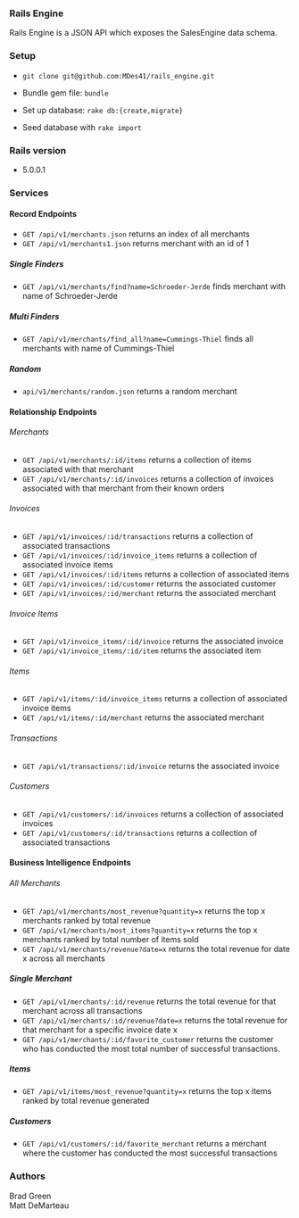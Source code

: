 ### Rails Engine

Rails Engine is a JSON API which exposes the SalesEngine data schema.

### Setup

 * ```git clone git@github.com:MDes41/rails_engine.git```

 * Bundle gem file: ```bundle```

 * Set up database: ```rake db:{create,migrate}```

 * Seed database with ```rake import```


### Rails version
  * 5.0.0.1

### Services

#### Record Endpoints

* ``` GET /api/v1/merchants.json ``` returns an index of all merchants
* ``` GET /api/v1/merchants1.json ``` returns merchant with an id of 1

##### Single Finders

* ``` GET /api/v1/merchants/find?name=Schroeder-Jerde ```  finds merchant with name of Schroeder-Jerde

##### Multi Finders

* ``` GET /api/v1/merchants/find_all?name=Cummings-Thiel ``` finds all merchants with name of Cummings-Thiel

##### Random

* ``` api/v1/merchants/random.json ``` returns a random merchant

#### Relationship Endpoints
###### Merchants
* ``` GET /api/v1/merchants/:id/items ``` returns a collection of items associated with that merchant
* ``` GET /api/v1/merchants/:id/invoices ``` returns a collection of invoices associated with that merchant from their known orders

###### Invoices
* ``` GET /api/v1/invoices/:id/transactions ``` returns a collection of associated transactions
* ``` GET /api/v1/invoices/:id/invoice_items ``` returns a collection of associated invoice items
* ``` GET /api/v1/invoices/:id/items ``` returns a collection of associated items
* ``` GET /api/v1/invoices/:id/customer ``` returns the associated customer
* ``` GET /api/v1/invoices/:id/merchant ``` returns the associated merchant

###### Invoice Items
* ``` GET /api/v1/invoice_items/:id/invoice ``` returns the associated invoice
* ``` GET /api/v1/invoice_items/:id/item ``` returns the associated item

###### Items
* ``` GET /api/v1/items/:id/invoice_items ``` returns a collection of associated invoice items
* ``` GET /api/v1/items/:id/merchant ``` returns the associated merchant

###### Transactions
* ``` GET /api/v1/transactions/:id/invoice ``` returns the associated invoice

###### Customers
* ``` GET /api/v1/customers/:id/invoices ``` returns a collection of associated invoices
* ``` GET /api/v1/customers/:id/transactions ``` returns a collection of associated transactions

#### Business Intelligence Endpoints

###### All Merchants

* ``` GET /api/v1/merchants/most_revenue?quantity=x ``` returns the top x merchants ranked by total revenue
* ``` GET /api/v1/merchants/most_items?quantity=x ``` returns the top x merchants ranked by total number of items sold
* ``` GET /api/v1/merchants/revenue?date=x ``` returns the total revenue for date x across all merchants

##### Single Merchant

* ``` GET /api/v1/merchants/:id/revenue ``` returns the total revenue for that merchant across all transactions
* ``` GET /api/v1/merchants/:id/revenue?date=x ``` returns the total revenue for that merchant for a specific invoice date x
* ``` GET /api/v1/merchants/:id/favorite_customer ``` returns the customer who has conducted the most total number of successful transactions.

##### Items

* ``` GET /api/v1/items/most_revenue?quantity=x ``` returns the top x items ranked by total revenue generated

##### Customers

* ``` GET /api/v1/customers/:id/favorite_merchant ``` returns a merchant where the customer has conducted the most successful transactions

### Authors
Brad Green <br>
Matt DeMarteau
